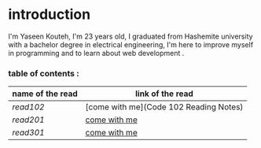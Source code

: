 # introduction
 I'm Yaseen Kouteh, I'm 23 years old, I graduated from Hashemite university with a bachelor degree in electrical engineering, I'm here to improve myself in programming  and to learn about web development .

 ### table of contents :
 
 **name of the read**   |   **link of the read**
 -----------------      |   --------
 *read102*              | [come with me](Code 102 Reading Notes)
 *read201*              |[come with me](Code-201-Reading-Notes)
 *read301*             |[come with me](Code-201-Reading-Notes)

 

 

